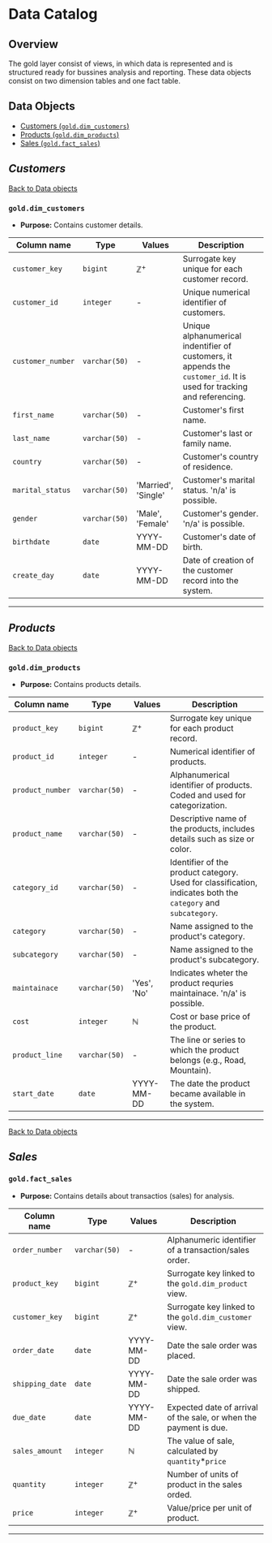 # **Data Catalog**

## Overview
The gold layer consist of views, in which data is represented and is structured ready for bussines analysis and reporting.
These data objects consist on two dimension tables and one fact table.

## **Data Objects**
- [Customers (`gold.dim_customers`)](#customers)
- [Products (`gold.dim_products`)](#products)
- [Sales (`gold.fact_sales`)](#sales)

## *Customers*
[Back to Data objects](#data-objects)
### **`gold.dim_customers`** 
* **Purpose:** Contains customer details.

| Column name | Type | Values | Description |
|----|----|----|----|
| `customer_key`  | `bigint`  | $\mathbb{Z}^{+}$  | Surrogate key unique for each customer record.  |
| `customer_id` | `integer` | - | Unique numerical identifier of customers. |
| `customer_number` | `varchar(50)` | - | Unique alphanumerical indentifier of customers, it appends the `customer_id`. It is used for tracking and referencing. |
| `first_name` | `varchar(50)` | - | Customer's first name.   |
| `last_name`  | `varchar(50)` | - | Customer's last or family name.   |
| `country`  | `varchar(50)`  | - | Customer's country of residence.   |
| `marital_status` | `varchar(50)` | 'Married', 'Single' | Customer's marital status. 'n/a' is possible. |
| `gender` | `varchar(50)` | 'Male', 'Female'  | Customer's gender. 'n/a' is possible. |
| `birthdate`  | `date` | YYYY-MM-DD | Customer's date of birth.   |
| `create_day` | `date` | YYYY-MM-DD | Date of creation of the customer record into the system. |
---

## *Products* 
[Back to Data objects](#data-objects)
### **`gold.dim_products`**
* **Purpose:** Contains products details.

| Column name | Type | Values | Description |
|---|---|---|---|
| `product_key` | `bigint` | $\mathbb{Z}^{+}$ | Surrogate key unique for each product record. |
| `product_id` | `integer` | - | Numerical identifier of products.  |
| `product_number` | `varchar(50)` | - | Alphanumerical identifier of products. Coded and used for categorization.  |
| `product_name` | `varchar(50)` | - | Descriptive name of the products, includes details such as size or color. |
| `category_id` | `varchar(50)` | - | Identifier of the product category. Used for classification, indicates both the `category` and `subcategory`. |
| `category` | `varchar(50)` | - | Name assigned to the product's category. |
| `subcategory` | `varchar(50)` | - | Name assigned to the product's subcategory.  |
| `maintainace` | `varchar(50)` | 'Yes', 'No' | Indicates wheter the product requries maintainace. 'n/a' is possible. |
| `cost` | `integer` | $\mathbb{N}$ | Cost or base price of the product.  |
| `product_line` | `varchar(50)` | - | The line or series to which the product belongs (e.g., Road, Mountain). |
| `start_date` | `date` | YYYY-MM-DD  | The date the product became available in the system.  |
---

[Back to Data objects](#data-objects)

## *Sales*
### **`gold.fact_sales`**
* **Purpose:** Contains details about transactios (sales) for analysis.

| Column name | Type | Values | Description |
|---|---|---|---|
| `order_number` | `varchar(50)` | - | Alphanumeric identifier of a transaction/sales order.  |
| `product_key` | `bigint` | $\mathbb{Z}^{+}$ | Surrogate key linked to the `gold.dim_product` view. |
| `customer_key` | `bigint` | $\mathbb{Z}^{+}$ | Surrogate key linked to the `gold.dim_customer` view. |
| `order_date` | `date` | YYYY-MM-DD | Date the sale order was placed. |
| `shipping_date` | `date` | YYYY-MM-DD | Date the sale order was shipped.  |
| `due_date` | `date` | YYYY-MM-DD | Expected date of arrival of the sale, or when the payment is due. |
| `sales_amount` | `integer` | $\mathbb{N}$ | The value of sale, calculated by `quantity`*`price` |
| `quantity` | `integer` | $\mathbb{Z}^{+}$ | Number of units of product in the sales orded. |
| `price` | `integer` | $\mathbb{Z}^{+}$ | Value/price per unit of product.  |
---







